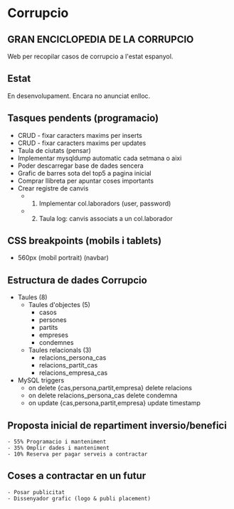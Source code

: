 # Corrupcio
## GRAN ENCICLOPEDIA DE LA CORRUPCIO

Web per recopilar casos de corrupcio a l'estat espanyol.

## Estat
En desenvolupament. Encara no anunciat enlloc.


## Tasques pendents (programacio)
- CRUD - fixar caracters maxims per inserts
- CRUD - fixar caracters maxims per updates
- Taula de ciutats (pensar)
- Implementar mysqldump automatic cada setmana o aixi
- Poder descarregar base de dades sencera
- Grafic de barres sota del top5 a pagina inicial
- Comprar llibreta per apuntar coses importants
- Crear registre de canvis
	- 1. Implementar col.laboradors (user, password)
	- 2. Taula log: canvis associats a un col.laborador

## CSS breakpoints (mobils i tablets)
- 560px (mobil portrait) (navbar)

## Estructura de dades Corrupcio
- Taules (8)
	- Taules d'objectes (5)
		- casos 
		- persones
		- partits 
		- empreses 
		- condemnes
	- Taules relacionals (3)
		- relacions_persona_cas
		- relacions_partit_cas
		- relacions_empresa_cas
- MySQL triggers
  - on delete {cas,persona,partit,empresa} delete relacions
  - on delete relacions_persona_cas delete condemna
  - on update {cas,persona,partit,empresa} update timestamp

## Proposta inicial de repartiment inversio/benefici
	- 55% Programacio i manteniment
	- 35% Omplir dades i manteniment
	- 10% Reserva per pagar serveis a contractar

## Coses a contractar en un futur
	- Posar publicitat
	- Dissenyador grafic (logo & publi placement)

